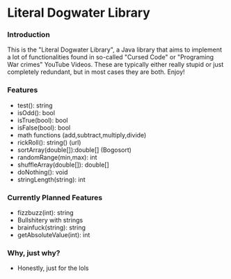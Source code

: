 # Literal Dogwater Library

### Introduction
This is the "Literal Dogwater Library", a Java library that aims to implement
a lot of functionalities found in so-called "Cursed Code" or
"Programing War crimes" YouTube Videos. These are typically
either really stupid or just completely redundant,
but in most cases they are both. Enjoy!

### Features
- test(): string
- isOdd(): bool
- isTrue(bool): bool
- isFalse(bool): bool
- math functions (add,subtract,multiply,divide)
- rickRoll(): string() (url)
- sortArray(double[]):double[] (Bogosort)
- randomRange(min,max): int
- shuffleArray(double[]): double[]
- doNothing(): void
- stringLength(string): int

### Currently Planned Features

- fizzbuzz(int): string
- Bullshitery with strings
- brainfuck(string): string
- getAbsoluteValue(int): int

### Why, just why?
- Honestly, just for the lols
